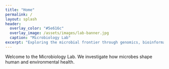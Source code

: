 ```yaml
---
title: "Home"
permalink: /
layout: splash
header:
  overlay_color: "#5e616c"
  overlay_image: /assets/images/lab-banner.jpg
  caption: "Microbiology Lab"
excerpt: "Exploring the microbial frontier through genomics, bioinformatics, and microscopy."
---
```


Welcome to the Microbiology Lab. We investigate how microbes shape human and environmental health.
